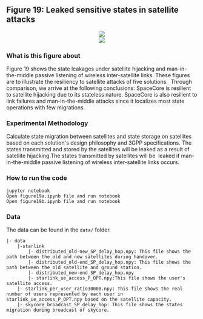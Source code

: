 ## Figure 19: Leaked sensitive states in satellite attacks

<div align=center><img src="./figure19a.jpg" width=""></div>

<div align=center><img src="./figure19b.pdf" width=""></div>

### What is this figure about
Figure 19 shows the state leakages under satellite hijacking and man-in-the-middle passive listening of wireless inter-satellite links.
These figures are to illustrate the resiliency to satellite attacks of five solutions. 
Through comparison, we arrive at the following conclusions: SpaceCore is resilient to satellite hijacking due to its stateless nature. SpaceCore is also resilient to link failures and man-in-the-middle attacks since it localizes most state operations with few migrations.

### Experimental Methodology
Calculate state migration between satellites and state storage on satellites based on each solution's design philosophy and 3GPP specifications. The states  transmitted and stored by the satellites will be leaked as a result of satellite hijacking.The states transmitted by satellites will be  leaked if man-in-the-middle passive listening of wireless inter-satellite links occurs.

### How to run the code
```
jupyter notebook
Open figure19a.ipynb file and run notebook
Open figure19b.ipynb file and run notebook
```

### Data
The data can be found in the `data/` folder.

	|- data
		|-starlink
			|- distributed_old-new_SP_delay_hop.npy: This file shows the path between the old and new satellites during handover.
			|- distributed_old-end_SP_delay_hop.npy: This file shows the path between the old satellite and ground station.
			|- distributed_new-end_SP_delay_hop.npy
			|- starlink_ue_access_P_OPT.npy:This file shows the user's satellite access.
		|- starlink_per_user_ratio30000.npy: This file shows the real number of users represented by each user in starlink_ue_access_P_OPT.npy based on the satellite capacity.
		|- skycore_broadcast_SP_delay_hop: This file shows the states migration during broadcast of skycore.